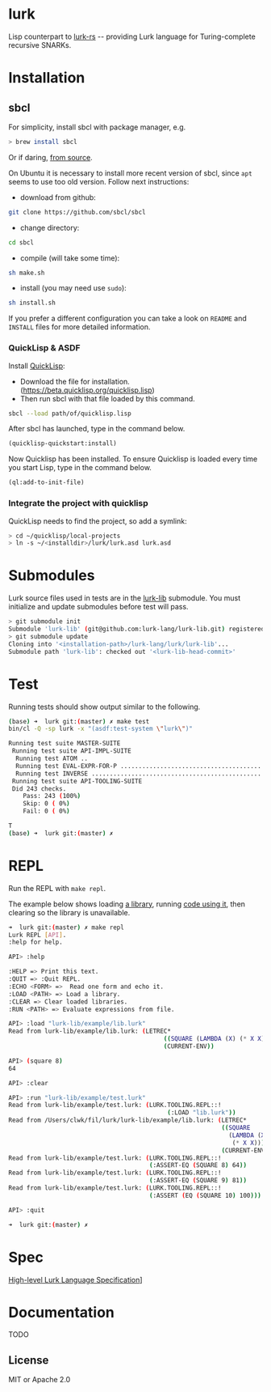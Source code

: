 # lurk
Lisp counterpart to [lurk-rs](https://github.com/porcuquine/lurk-rs) -- providing Lurk language for Turing-complete recursive SNARKs.

# Installation

## sbcl

For simplicity, install sbcl with package manager, e.g.

```bash
> brew install sbcl
```

Or if daring, [from source](https://sourceforge.net/p/sbcl/sbcl/ci/master/tree/).

On Ubuntu it is necessary to install more recent version of sbcl, since `apt` seems to use too old version. Follow next instructions:

- download from github:
```bash
git clone https://github.com/sbcl/sbcl
``` 

- change directory:
```bash
cd sbcl
```

- compile (will take some time):
```bash
sh make.sh
```

- install (you may need use `sudo`):
```bash
sh install.sh
```

If you prefer a different configuration you can take a look on `README` and `INSTALL` files for more detailed information. 

### QuickLisp & ASDF

Install [QuickLisp](https://www.quicklisp.org):

- Download the file for installation. (https://beta.quicklisp.org/quicklisp.lisp)
- Then run sbcl with that file loaded by this command.

```sh
sbcl --load path/of/quicklisp.lisp
```

After sbcl has launched, type in the command below.

```lisp
(quicklisp-quickstart:install)
```

Now Quicklisp has been installed. To ensure Quicklisp is loaded every time you start Lisp, type in the command below.

```lisp
(ql:add-to-init-file)
```

### Integrate the project with quicklisp

QuickLisp needs to find the project, so add a symlink:

```bash
> cd ~/quicklisp/local-projects
> ln -s ~/<installdir>/lurk/lurk.asd lurk.asd
```
# Submodules

Lurk source files used in tests are in the [lurk-lib](https://github.com/lurk-lang/lurk-lib) submodule. You must
initialize and update submodules before test will pass.

```bash
> git submodule init
Submodule 'lurk-lib' (git@github.com:lurk-lang/lurk-lib.git) registered for path 'lurk-lib'
> git submodule update
Cloning into '<installation-path>/lurk-lang/lurk/lurk-lib'...
Submodule path 'lurk-lib': checked out '<lurk-lib-head-commit>'
```

# Test

Running tests should show output similar to the following.
```bash
(base) ➜  lurk git:(master) ✗ make test
bin/cl -Q -sp lurk -x "(asdf:test-system \"lurk\")"

Running test suite MASTER-SUITE
 Running test suite API-IMPL-SUITE
  Running test ATOM ..
  Running test EVAL-EXPR-FOR-P .....................................................
  Running test INVERSE ............................................................................................................................................................................................
 Running test suite API-TOOLING-SUITE
 Did 243 checks.
    Pass: 243 (100%)
    Skip: 0 ( 0%)
    Fail: 0 ( 0%)

T
(base) ➜  lurk git:(master) ✗
```

# REPL

Run the REPL with `make repl`.

The example below shows loading [a library](lurk-lib/example/lib.lurk), running [code using it](lurk-lib/example/test.lurk), then clearing so the library is unavailable.

```bash
➜  lurk git:(master) ✗ make repl          
Lurk REPL [API].
:help for help.

API> :help

:HELP => Print this text.
:QUIT => :Quit REPL.
:ECHO <FORM> =>  Read one form and echo it.
:LOAD <PATH> => Load a library.
:CLEAR => Clear loaded libraries.
:RUN <PATH> => Evaluate expressions from file.

API> :load "lurk-lib/example/lib.lurk"
Read from lurk-lib/example/lib.lurk: (LETREC*
                                           ((SQUARE (LAMBDA (X) (* X X))))
                                           (CURRENT-ENV))

API> (square 8)
64

API> :clear

API> :run "lurk-lib/example/test.lurk"
Read from lurk-lib/example/test.lurk: (LURK.TOOLING.REPL::!
                                            (:LOAD "lib.lurk"))
Read from /Users/clwk/fil/lurk/lurk-lib/example/lib.lurk: (LETREC*
                                                           ((SQUARE
                                                             (LAMBDA (X)
                                                              (* X X))))
                                                           (CURRENT-ENV))
Read from lurk-lib/example/test.lurk: (LURK.TOOLING.REPL::!
                                       (:ASSERT-EQ (SQUARE 8) 64))
Read from lurk-lib/example/test.lurk: (LURK.TOOLING.REPL::!
                                       (:ASSERT-EQ (SQUARE 9) 81))
Read from lurk-lib/example/test.lurk: (LURK.TOOLING.REPL::!
                                       (:ASSERT (EQ (SQUARE 10) 100)))

API> :quit

➜  lurk git:(master) ✗ 
```
# Spec
[High-level Lurk Language Specification](spec/v0-1.md)]

# Documentation

TODO

## License

MIT or Apache 2.0
